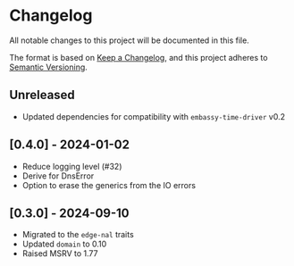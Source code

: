 # Changelog

All notable changes to this project will be documented in this file.

The format is based on [Keep a Changelog](https://keepachangelog.com/en/1.0.0/),
and this project adheres to [Semantic Versioning](https://semver.org/spec/v2.0.0.html).

## Unreleased
* Updated dependencies for compatibility with `embassy-time-driver` v0.2

## [0.4.0] - 2024-01-02
* Reduce logging level (#32)
* Derive for DnsError
* Option to erase the generics from the IO errors

## [0.3.0] - 2024-09-10
* Migrated to the `edge-nal` traits
* Updated `domain` to 0.10
* Raised MSRV to 1.77
